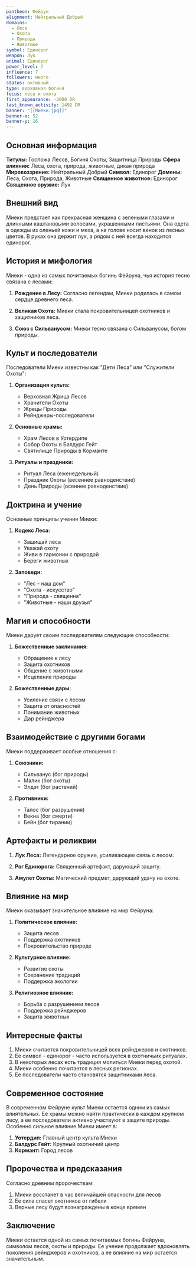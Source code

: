 ```yaml
---
pantheon: Фейрун
alignment: Нейтральный Добрый
domains:
  - Леса
  - Охота
  - Природа
  - Животные
symbol: Единорог
weapon: Лук
animal: Единорог
power_level: 7
influence: 7
followers: много
status: активный
type: верховная богиня
focus: леса и охота
first_appearance: -2000 DR
last_known_activity: 1492 DR
banner: "[[Миеки.jpg]]"
banner-x: 52
banner-y: 16
---
```


## Основная информация

**Титулы:** Госпожа Лесов, Богиня Охоты, Защитница Природы
**Сфера влияния:** Леса, охота, природа, животные, дикая природа
**Мировоззрение:** Нейтральный Добрый
**Символ:** Единорог
**Домены:** Леса, Охота, Природа, Животные
**Священное животное:** Единорог
**Священное оружие:** Лук

## Внешний вид

Миеки предстает как прекрасная женщина с зелеными глазами и длинными каштановыми волосами, украшенными листьями. Она одета в одежды из оленьей кожи и меха, а на голове носит венок из лесных цветов. В руках она держит лук, а рядом с ней всегда находится единорог.

## История и мифология

Миеки - одна из самых почитаемых богинь Фейруна, чья история тесно связана с лесами:

1. **Рождение в Лесу:** Согласно легендам, Миеки родилась в самом сердце древнего леса.

2. **Великая Охота:** Миеки стала покровительницей охотников и защитников леса.

3. **Союз с Сильванусом:** Миеки тесно связана с Сильванусом, богом природы.

## Культ и последователи

Последователи Миеки известны как "Дети Леса" или "Служители Охоты":

1. **Организация культа:**

   - Верховная Жрица Лесов
   - Хранители Охоты
   - Жрецы Природы
   - Рейнджеры-последователи

2. **Основные храмы:**

   - Храм Лесов в Уотердипе
   - Собор Охоты в Балдурс Гейт
   - Святилище Природы в Корманте

3. **Ритуалы и праздники:**
   - Ритуал Леса (еженедельный)
   - Праздник Охоты (весеннее равноденствие)
   - День Природы (осеннее равноденствие)

## Доктрина и учение

Основные принципы учения Миеки:

1. **Кодекс Леса:**

   - Защищай леса
   - Уважай охоту
   - Живи в гармонии с природой
   - Береги животных

2. **Заповеди:**
   - "Лес - наш дом"
   - "Охота - искусство"
   - "Природа - священна"
   - "Животные - наши друзья"

## Магия и способности

Миеки дарует своим последователям следующие способности:

1. **Божественные заклинания:**

   - Обращение к лесу
   - Защита охотников
   - Общение с животными
   - Исцеление природы

2. **Божественные дары:**
   - Усиление связи с лесом
   - Защита от опасностей
   - Понимание животных
   - Дар рейнджера

## Взаимодействие с другими богами

Миеки поддерживает особые отношения с:

1. **Союзники:**

   - Сильванус (бог природы)
   - Малик (бог охоты)
   - Элдэт (бог растений)

2. **Противники:**
   - Талос (бог разрушения)
   - Векна (бог смерти)
   - Бейн (бог тирании)

## Артефакты и реликвии

1. **Лук Леса:** Легендарное оружие, усиливающее связь с лесом.

2. **Рог Единорога:** Священный артефакт, дарующий защиту.

3. **Амулет Охоты:** Магический предмет, дарующий удачу на охоте.

## Влияние на мир

Миеки оказывает значительное влияние на мир Фейруна:

1. **Политическое влияние:**

   - Защита лесов
   - Поддержка охотников
   - Покровительство природе

2. **Культурное влияние:**

   - Развитие охоты
   - Сохранение традиций
   - Поддержка экологии

3. **Религиозное влияние:**
   - Борьба с разрушением лесов
   - Поддержка рейнджеров
   - Защита животных

## Интересные факты

1. Миеки считается покровительницей всех рейнджеров и охотников.
2. Ее символ - единорог - часто используется в охотничьих ритуалах.
3. В некоторых лесах есть традиция молиться Миеки перед охотой.
4. Миеки особенно почитается в лесных регионах.
5. Ее последователи часто становятся защитниками леса.

## Современное состояние

В современном Фейруне культ Миеки остается одним из самых влиятельных. Ее храмы можно найти практически в каждом крупном лесу, а ее последователи активно участвуют в защите природы. Особенно сильное влияние Миеки имеет в:

1. **Уотердип:** Главный центр культа Миеки
2. **Балдурс Гейт:** Крупный охотничий центр
3. **Кормант:** Город лесов

## Пророчества и предсказания

Согласно древним пророчествам:

1. Миеки восстанет в час величайшей опасности для лесов
2. Ее сила спасет охотников от гибели
3. Верные лесу будут вознаграждены в конце времен

## Заключение

Миеки остается одной из самых почитаемых богинь Фейруна, символом лесов, охоты и природы. Ее учение продолжает вдохновлять поколения рейнджеров и охотников, а ее влияние на мир остается значительным.
